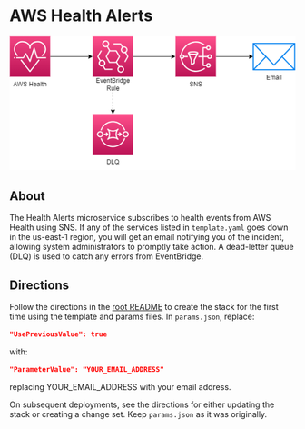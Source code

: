 # AWS Health Alerts

![Architecture Diagram](architecture-diagram.png)

## About

The Health Alerts microservice subscribes to health events from AWS Health using SNS. If any of the services listed in `template.yaml` goes down in the us-east-1 region, you will get an email notifying you of the incident, allowing system administrators to promptly take action. A dead-letter queue (DLQ) is used to catch any errors from EventBridge.

## Directions

Follow the directions in the [root README](../../README.md) to create the stack for the first time using the template and params files. In `params.json`, replace:

```json
"UsePreviousValue": true
```

with:

```json
"ParameterValue": "YOUR_EMAIL_ADDRESS"
```

replacing YOUR_EMAIL_ADDRESS with your email address.

On subsequent deployments, see the directions for either updating the stack or creating a change set. Keep `params.json` as it was originally.
